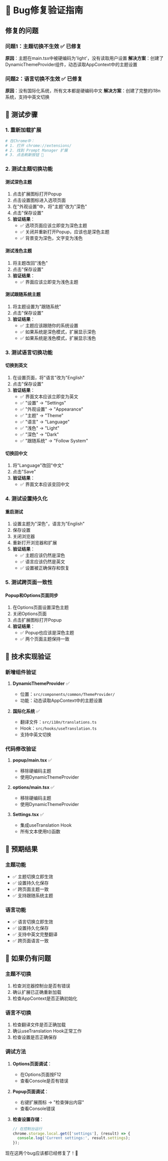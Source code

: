 # 🐛 Bug修复验证指南

## 修复的问题

### 问题1：主题切换不生效 ✅ 已修复
**原因**：主题在main.tsx中被硬编码为'light'，没有读取用户设置
**解决方案**：创建了DynamicThemeProvider组件，动态读取AppContext中的主题设置

### 问题2：语言切换不生效 ✅ 已修复  
**原因**：没有国际化系统，所有文本都是硬编码中文
**解决方案**：创建了完整的i18n系统，支持中英文切换

## 🧪 测试步骤

### 1. 重新加载扩展
```bash
# 在Chrome中：
# 1. 打开 chrome://extensions/
# 2. 找到 Prompt Manager 扩展
# 3. 点击刷新按钮 🔄
```

### 2. 测试主题切换功能

#### 测试深色主题
1. 点击扩展图标打开Popup
2. 点击设置图标进入选项页面
3. 在"外观设置"中，将"主题"改为"深色"
4. 点击"保存设置"
5. **验证结果**：
   - ✅ 选项页面应该立即变为深色主题
   - ✅ 关闭并重新打开Popup，应该也是深色主题
   - ✅ 背景变为深色，文字变为浅色

#### 测试浅色主题
1. 将主题改回"浅色"
2. 点击"保存设置"
3. **验证结果**：
   - ✅ 界面应该立即变为浅色主题

#### 测试跟随系统主题
1. 将主题设置为"跟随系统"
2. 点击"保存设置"
3. **验证结果**：
   - ✅ 主题应该跟随你的系统设置
   - ✅ 如果系统是深色模式，扩展显示深色
   - ✅ 如果系统是浅色模式，扩展显示浅色

### 3. 测试语言切换功能

#### 切换到英文
1. 在设置页面，将"语言"改为"English"
2. 点击"保存设置"
3. **验证结果**：
   - ✅ 界面文本应该立即变为英文
   - ✅ "设置" → "Settings"
   - ✅ "外观设置" → "Appearance"
   - ✅ "主题" → "Theme"
   - ✅ "语言" → "Language"
   - ✅ "浅色" → "Light"
   - ✅ "深色" → "Dark"
   - ✅ "跟随系统" → "Follow System"

#### 切换回中文
1. 将"Language"改回"中文"
2. 点击"Save"
3. **验证结果**：
   - ✅ 界面文本应该变回中文

### 4. 测试设置持久化

#### 重启测试
1. 设置主题为"深色"，语言为"English"
2. 保存设置
3. 关闭浏览器
4. 重新打开浏览器和扩展
5. **验证结果**：
   - ✅ 主题应该仍然是深色
   - ✅ 语言应该仍然是英文
   - ✅ 设置被正确保存和恢复

### 5. 测试跨页面一致性

#### Popup和Options页面同步
1. 在Options页面设置深色主题
2. 关闭Options页面
3. 点击扩展图标打开Popup
4. **验证结果**：
   - ✅ Popup也应该是深色主题
   - ✅ 两个页面主题保持一致

## 🔧 技术实现验证

### 新增组件验证
1. **DynamicThemeProvider** ✅
   - 位置：`src/components/common/ThemeProvider/`
   - 功能：动态读取AppContext中的主题设置

2. **国际化系统** ✅
   - 翻译文件：`src/i18n/translations.ts`
   - Hook：`src/hooks/useTranslation.ts`
   - 支持中英文切换

### 代码修改验证
1. **popup/main.tsx** ✅
   - 移除硬编码主题
   - 使用DynamicThemeProvider

2. **options/main.tsx** ✅
   - 移除硬编码主题
   - 使用DynamicThemeProvider

3. **Settings.tsx** ✅
   - 集成useTranslation Hook
   - 所有文本使用t()函数

## 🎯 预期结果

### 主题功能
- ✅ 主题切换立即生效
- ✅ 设置持久化保存
- ✅ 跨页面主题一致
- ✅ 支持跟随系统主题

### 语言功能
- ✅ 语言切换立即生效
- ✅ 设置持久化保存
- ✅ 支持中英文完整翻译
- ✅ 跨页面语言一致

## 🐛 如果仍有问题

### 主题不切换
1. 检查浏览器控制台是否有错误
2. 确认扩展已正确重新加载
3. 检查AppContext是否正确初始化

### 语言不切换
1. 检查翻译文件是否正确加载
2. 确认useTranslation Hook正常工作
3. 检查设置是否正确保存

### 调试方法
1. **Options页面调试**：
   - 在Options页面按F12
   - 查看Console是否有错误

2. **Popup页面调试**：
   - 右键扩展图标 → "检查弹出内容"
   - 查看Console错误

3. **检查设置存储**：
   ```javascript
   // 在控制台运行
   chrome.storage.local.get(['settings'], (result) => {
     console.log('Current settings:', result.settings);
   });
   ```

现在这两个bug应该都已经修复了！🎉
